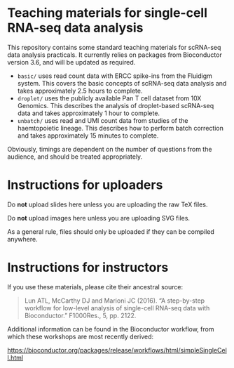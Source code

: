 # Teaching materials for single-cell RNA-seq data analysis

This repository contains some standard teaching materials for scRNA-seq data analysis practicals.
It currently relies on packages from Bioconductor version 3.6, and will be updated as required.

- `basic/` uses read count data with ERCC spike-ins from the Fluidigm system.
This covers the basic concepts of scRNA-seq data analysis and takes approximately 2.5 hours to complete.
- `droplet/` uses the publicly available Pan T cell dataset from 10X Genomics.
This describes the analysis of droplet-based scRNA-seq data and takes approximately 1 hour to complete.
- `unbatch/` uses read and UMI count data from studies of the haemtopoietic lineage.
This describes how to perform batch correction and takes approximately 15 minutes to complete.

Obviously, timings are dependent on the number of questions from the audience, and should be treated appropriately.

# Instructions for uploaders

Do **not** upload slides here unless you are uploading the raw TeX files. 

Do **not** upload images here unless you are uploading SVG files.

As a general rule, files should only be uploaded if they can be compiled anywhere.

# Instructions for instructors

If you use these materials, please cite their ancestral source:

> Lun ATL, McCarthy DJ and Marioni JC (2016). “A step-by-step workflow for low-level analysis of single-cell RNA-seq data with Bioconductor.” F1000Res., 5, pp. 2122.

Additional information can be found in the Bioconductor workflow, from which these workshops are most recently derived:

https://bioconductor.org/packages/release/workflows/html/simpleSingleCell.html
